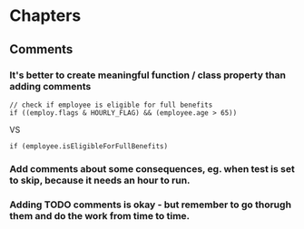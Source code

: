 # Chapters
## Comments
### It's better to create meaningful function / class property than adding comments  

 ```
// check if employee is eligible for full benefits  
 if ((employ.flags & HOURLY_FLAG) && (employee.age > 65))  
```
 VS  
 ```
 if (employee.isEligibleForFullBenefits)
```
### Add comments about some consequences, eg. when test is set to skip, because it needs an hour to run.
### Adding TODO comments is okay - but remember to go thorugh them and do the work from time to time.
